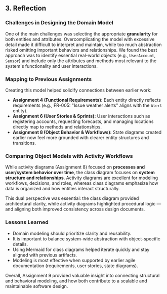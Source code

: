 ## 3. Reflection 

### Challenges in Designing the Domain Model
One of the main challenges was selecting the appropriate **granularity** for both entities and attributes. Overcomplicating the model with excessive detail made it difficult to interpret and maintain, while too much abstraction risked omitting important behaviors and relationships. We found the best approach was to identify essential real-world objects (e.g., `UserAccount`, `Sensor`) and include only the attributes and methods most relevant to the system's functionality and user interactions.

### Mapping to Previous Assignments
Creating this model helped solidify connections between earlier work:
- **Assignment 4 (Functional Requirements):** Each entity directly reflects requirements (e.g., FR-005: "Issue weather alerts" aligns with the `Alert` entity).
- **Assignment 6 (User Stories & Sprints):** User interactions such as registering accounts, requesting forecasts, and managing locations directly map to methods and relationships.
- **Assignment 8 (Object Behavior & Workflows):** State diagrams created earlier now feel more grounded with clearer entity structures and transitions.

### Comparing Object Models with Activity Workflows
While activity diagrams (Assignment 8) focused on **processes and user/system behavior over time**, the class diagram focuses on **system structure and relationships**. Activity diagrams are excellent for modeling workflows, decisions, and roles, whereas class diagrams emphasize how data is organized and how entities interact structurally.

This dual perspective was essential: the class diagram provided architectural clarity, while activity diagrams highlighted procedural logic — and aligning both improved consistency across design documents.

### Lessons Learned
- Domain modeling should prioritize clarity and reusability.
- It is important to balance system-wide abstraction with object-specific details.
- Using Mermaid for class diagrams helped iterate quickly and stay aligned with previous artifacts.
- Modeling is most effective when supported by earlier agile documentation (requirements, user stories, state diagrams).

Overall, Assignment 9 provided valuable insight into connecting structural and behavioral modeling, and how both contribute to a scalable and maintainable software design.

